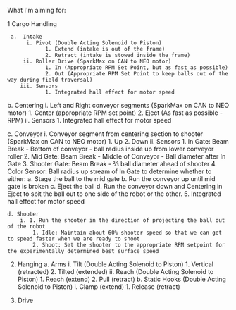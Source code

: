 What I'm aiming for:

1 Cargo Handling

     a.  Intake
          i. Pivot (Double Acting Solenoid to Piston)
                1. Extend (intake is out of the frame)
                2. Retract (intake is stowed inside the frame)
         ii. Roller Drive (SparkMax on CAN to NEO motor)
                1. In (Appropriate RPM Set Point, but as fast as possible)
                2. Out (Appropriate RPM Set Point to keep balls out of the way during field traversal)
        iii. Sensors
                1. Integrated hall effect for motor speed
      
  b. Centering
         i. Left and Right conveyor segments (SparkMax on CAN to NEO motor)
              1. Center (appropriate RPM set point)
              2. Eject (As fast as possible - RPM)
        ii. Sensors
              1. Integrated hall effect for motor speed
      
  c. Conveyor
        i. Conveyor segment from centering section to shooter (SparkMax on CAN to NEO motor)
              1. Up 
              2. Down
       ii. Sensors
              1. In Gate: Beam Break - Bottom of conveyor - ball radius inside up from lower conveyor roller
              2. Mid Gate: Beam Break - Middle of Conveyor - Ball diameter after In Gate
              3. Shooter Gate: Beam Break - ⅔ ball diameter ahead of shooter
              4. Color Sensor: Ball radius up stream of In Gate to determine whether to either:
                   a. Stage the ball to the mid gate
                   b. Run the conveyor up until mid gate is broken
                   c. Eject the ball
                   d. Run the conveyor down and Centering in Eject to spit the ball out to one side of the robot or the other.
              5. Integrated hall effect for motor speed
              
    d. Shooter
        i. 1. Run the shooter in the direction of projecting the ball out of the robot
            1. Idle: Maintain about 60% shooter speed so that we can get to speed faster when we are ready to shoot
            2. Shoot: Set the shooter to the appropriate RPM setpoint for the experimentally determined best surface speed

2. Hanging
    a. Arms
        i. Tilt (Double Acting Solenoid to Piston)
            1. Vertical (retracted)
            2. Tilted (extended)
        ii. Reach (Double Acting Solenoid to Piston)
            1. Reach (extend)
            2. Pull (retract)
     b. Static Hooks (Double Acting Solenoid to Piston)
        i. Clamp (extend)
            1. Release (retract)
            
3. Drive
